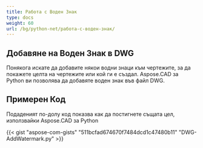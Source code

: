```yaml
---
title: Работа с Воден Знак
type: docs
weight: 60
url: /bg/python-net/работа-с-воден-знак/
---
```


## **Добавяне на Воден Знак в DWG**

Понякога искате да добавите някои водни знаци към чертежите, за да покажете целта на чертежите или кой ги е създал. Aspose.CAD за Python ви позволява да добавяте воден знак във файл DWG.

## Примерен Код

Подаденият по-долу код показва как да постигнете същата цел, използвайки Aspose.CAD за Python

{{< gist "aspose-com-gists" "511bcfad674670f7484dcd1c47480b11" "DWG-AddWatermark.py" >}}
